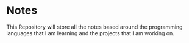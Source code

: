 # Notes
This Repository will store all the notes based around the programming languages that I am learning and the projects that I am working on. 

